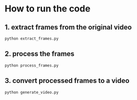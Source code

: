 
# How to run the code
## 1. extract frames from the original video
`python extract_frames.py`
## 2. process the frames
`python process_frames.py`
## 3. convert processed frames to a video
`python generate_video.py`
